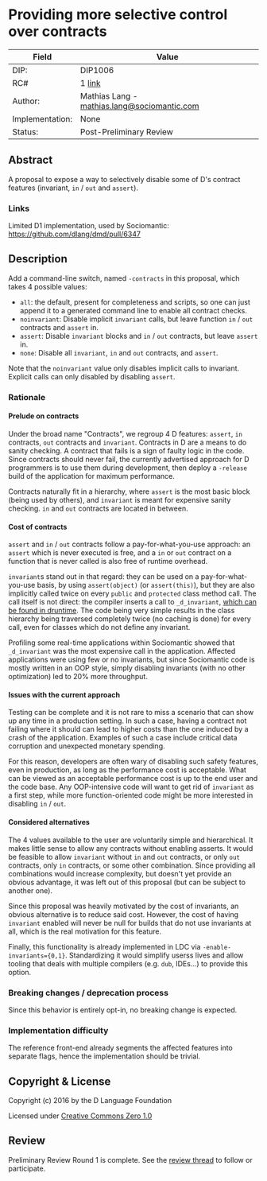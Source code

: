 # Providing more selective control over contracts

| Field           | Value                                                           |
|-----------------|-----------------------------------------------------------------|
| DIP:            | DIP1006                                                         |
| RC#             | 1 [link](https://github.com/dlang/DIPs/blob/6a26586dc4479e63c01f78f49ccda329f1eef500/DIPs/DIP1006.md)                                                               |
| Author:         | Mathias Lang - mathias.lang@sociomantic.com                     |
| Implementation: | None                                                            |
| Status:         | Post-Preliminary Review  |


## Abstract

A proposal to expose a way to selectively disable some of D's contract features
(invariant, `in` / `out` and `assert`).


### Links

Limited D1 implementation, used by Sociomantic: https://github.com/dlang/dmd/pull/6347


## Description

Add a command-line switch, named `-contracts` in this proposal, which takes 4 possible values:

- `all`: the default, present for completeness and scripts, so one can just append it to a generated command line to enable all contract checks.
- `noinvariant`: Disable implicit `invariant` calls, but leave function `in` / `out` contracts and `assert` in.
- `assert`: Disable `invariant` blocks and `in` / `out` contracts, but leave `assert` in.
- `none`: Disable all `invariant`, `in` and `out` contracts, and `assert`.

Note that the `noinvariant` value only disables implicit calls to invariant. Explicit calls can only disabled by disabling `assert`.


### Rationale

#### Prelude on contracts

Under the broad name "Contracts", we regroup 4 D features: `assert`, `in` contracts, `out` contracts and `invariant`.
Contracts in D are a means to do sanity checking. A contract that fails is a sign of faulty logic in the code.
Since contracts should never fail, the currently advertised approach for D programmers is to use them during development,
then deploy a `-release` build of the application for maximum performance.

Contracts naturally fit in a hierarchy, where `assert` is the most basic block (being used by others),
and `invariant` is meant for expensive sanity checking. `in` and `out` contracts are located in between.

#### Cost of contracts

`assert` and `in` / `out` contracts follow a pay-for-what-you-use approach: an `assert` which is never executed is free,
and a `in` or `out` contract on a function that is never called is also free of runtime overhead.

`invariant`s stand out in that regard: they can be used on a pay-for-what-you-use basis, by using `assert(object)` (or `assert(this)`),
but they are also implicitly called twice on every `public` and `protected` class method call.
The call itself is not direct: the compiler inserts a call to `_d_invariant`, [which can be found in druntime](https://github.com/dlang/druntime/blob/v2.072.0/src/rt/invariant.d).
The code being very simple results in the class hierarchy being traversed completely twice (no caching is done)
for every call, even for classes which do not define any invariant.

Profiling some real-time applications within Sociomantic showed that `_d_invariant` was the most expensive call in the application.
Affected applications were using few or no invariants, but since Sociomantic code is mostly written in an OOP style,
simply disabling invariants (with no other optimization) led to 20% more throughput.

#### Issues with the current approach

Testing can be complete and it is not rare to miss a scenario that can show up any time in a production setting.
In such a case, having a contract not failing where it should can lead to higher costs than the one induced by a crash of the application.
Examples of such a case include critical data corruption and unexpected monetary spending.

For this reason, developers are often wary of disabling such safety features, even in production, as long as the performance cost is acceptable.
What can be viewed as an acceptable performance cost is up to the end user and the code base.
Any OOP-intensive code will want to get rid of `invariant` as a first step, while more function-oriented code might be more interested in disabling `in` / `out`.

#### Considered alternatives

The 4 values available to the user are voluntarily simple and hierarchical. It makes little sense to allow any contracts without enabling asserts.
It would be feasible to allow `invariant` without `in` and `out` contracts, or only `out` contracts, only `in` contracts, or some other combination.
Since providing all combinations would increase complexity, but doesn't yet provide an obvious advantage, it was left out of this proposal (but can be subject to another one).

Since this proposal was heavily motivated by the cost of invariants, an obvious alternative is to reduce said cost.
However, the cost of having `invariant` enabled will never be null for builds that do not use invariants at all, which is the real motivation for this feature.

Finally, this functionality is already implemented in LDC via `-enable-invariants={0,1}`.
Standardizing it would simplify userss lives and allow tooling that deals with multiple compilers (e.g. `dub`, IDEs...) to provide this option.

### Breaking changes / deprecation process

Since this behavior is entirely opt-in, no breaking change is expected.

### Implementation difficulty

The reference front-end already segments the affected features into separate flags, hence the implementation should be trivial.

## Copyright & License

Copyright (c) 2016 by the D Language Foundation

Licensed under [Creative Commons Zero 1.0](https://creativecommons.org/publicdomain/zero/1.0/legalcode.txt)

## Review

Preliminary Review Round 1 is complete. See the [review thread](http://forum.dlang.org/post/rsafosvkhxddkxptaziy@forum.dlang.org) to follow or participate.
